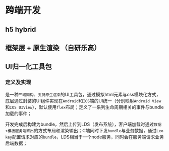 # 跨端开发

## h5 hybrid


## 框架层 + 原生渲染 （自研乐高）


## UI归一化工具包
### 定义及实现

是一种`三端同构`、`支持原生渲染`的UI工具包，通过模拟html元素与css模块化方式，底层通过封装的UI组件实现在`Android`和`IOS`端的UI统一（分别映射`Android View`和`IOS UIView`），默认使用`flex`布局；定义了一系列生命周期相关的事件与bundle加载的事件；

开发完成后构建为bundle，然后上传到LDS（发布系统），客户端加载时通过`数据+模板服务端直出`的方式布局和渲染输出；C端同时下发`bundle`与业务数据，通过`Leo key`配置请求对应的`bundle`，LDS相当于一个node服务，同时会在服务端请求业务后端数据；

